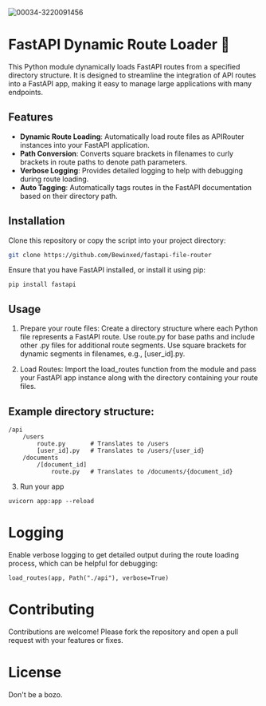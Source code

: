 ![00034-3220091456](https://github.com/Bewinxed/fastapi-file-router/assets/9145989/760cff2c-dffb-4e08-9617-5de26c861a05)
# FastAPI Dynamic Route Loader 🚀

This Python module dynamically loads FastAPI routes from a specified directory structure. It is designed to streamline the integration of API routes into a FastAPI app, making it easy to manage large applications with many endpoints.

## Features

- **Dynamic Route Loading**: Automatically load route files as APIRouter instances into your FastAPI application.
- **Path Conversion**: Converts square brackets in filenames to curly brackets in route paths to denote path parameters.
- **Verbose Logging**: Provides detailed logging to help with debugging during route loading.
- **Auto Tagging**: Automatically tags routes in the FastAPI documentation based on their directory path.

## Installation

Clone this repository or copy the script into your project directory:

```bash
git clone https://github.com/Bewinxed/fastapi-file-router
```

Ensure that you have FastAPI installed, or install it using pip:

```
pip install fastapi
```

## Usage

1. Prepare your route files: Create a directory structure where each Python file represents a FastAPI route. Use route.py for base paths and include other .py files for additional route segments. Use square brackets for dynamic segments in filenames, e.g., [user_id].py.

2. Load Routes: Import the load_routes function from the module and pass your FastAPI app instance along with the directory containing your route files.

## Example directory structure:

```
/api
    /users
        route.py       # Translates to /users
        [user_id].py   # Translates to /users/{user_id}
    /documents
        /[document_id]
            route.py   # Translates to /documents/{document_id}

```

3. Run your app

```
uvicorn app:app --reload
```

# Logging

Enable verbose logging to get detailed output during the route loading process, which can be helpful for debugging:

```
load_routes(app, Path("./api"), verbose=True)
```

# Contributing

Contributions are welcome! Please fork the repository and open a pull request with your features or fixes.

# License

Don't be a bozo.

